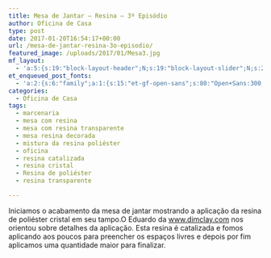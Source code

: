 ```yaml
---
title: Mesa de Jantar – Resina – 3º Episódio
author: Oficina de Casa
type: post
date: 2017-01-20T16:54:17+00:00
url: /mesa-de-jantar-resina-3o-episodio/
featured_image: /uploads/2017/01/Mesa3.jpg
mf_layout:
  - 'a:5:{s:19:"block-layout-header";N;s:19:"block-layout-slider";N;s:22:"block-layout-structure";s:10:"full-width";s:25:"block-layout-left_sidebar";s:18:"users-page-sidebar";s:26:"block-layout-right_sidebar";s:18:"users-page-sidebar";}'
et_enqueued_post_fonts:
  - 'a:2:{s:6:"family";a:1:{s:15:"et-gf-open-sans";s:80:"Open+Sans:300,300italic,regular,italic,600,600italic,700,700italic,800,800italic";}s:6:"subset";a:2:{i:0;s:5:"latin";i:1;s:9:"latin-ext";}}'
categories:
  - Oficina de Casa
tags:
  - marcenaria
  - mesa com resina
  - mesa com resina transparente
  - mesa resina decorada
  - mistura da resina poliéster
  - oficina
  - resina catalizada
  - resina cristal
  - Resina de poliéster
  - resina transparente

---
```

  
Iniciamos o acabamento da mesa de jantar mostrando a aplicação da resina de poliéster cristal em seu tampo.O Eduardo da www.dimclay.com nos orientou sobre detalhes da aplicação. Esta resina é catalizada e fomos aplicando aos poucos para preencher os espaços livres e depois por fim aplicamos uma quantidade maior para finalizar.